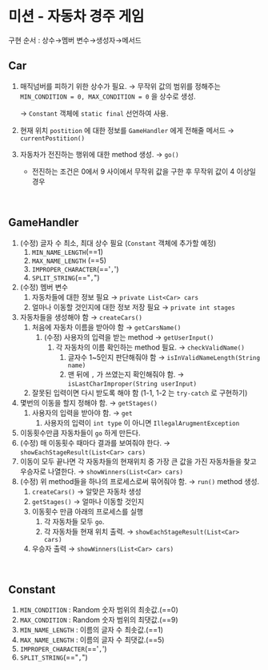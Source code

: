 # 미션 - 자동차 경주 게임

구현 순서 : 상수→멤버 변수→생성자→메서드

## Car

1. 매직넘버를 피하기 위한 상수가 필요. → 무작위 값의 범위를 정해주는 `MIN_CONDITION = 0, MAX_CONDITION = 0` 을 상수로 생성.

   → `Constant` 객체에 `static final` 선언하여 사용.

2. 현재 위치 `postition` 에 대한 정보를 `GameHandler` 에게 전해줄 메서드 → `currentPostition()`

3. 자동차가 전진하는 행위에 대한 method 생성. → `go()` 

   - 전진하는 조건은 0에서 9 사이에서 무작위 값을 구한 후 무작위 값이 4 이상일 경우

<br>

## GameHandler

1. (수정) 글자 수 최소, 최대 상수 필요  (`Constant` 객체에 추가할 예정)
   1.  `MIN_NAME_LENGTH`(==1)
   2.  `MAX_NAME_LENGTH` (==5)
   3. `IMPROPER_CHARACTER`(=='`,`')
   4. `SPLIT_STRING`(=="`,`")
2. (수정) 멤버 변수
   1. 자동차들에 대한 정보 필요 → `private List<Car> cars`
   2. 얼마나 이동할 것인지에 대한 정보 저장 필요 → `private int stages`
3. 자동차들을 생성해야 함 → `createCars()`
   1. 처음에 자동차 이름을 받아야 함 → `getCarsName()` 
      1. (수정) 사용자의 입력을 받는 method → `getUserInput()`
         1. 각 자동차의 이름 확인하는 method 필요. → `checkValidName()`
            1. 글자수 1~5인지 판단해줘야 함 → `isInValidNameLength(String name)`
            2. 맨 뒤에 `,` 가 쓰였는지 확인해줘야 함. → `isLastCharImproper(String userInput)`
   2. 잘못된 입력이면 다시 받도록 해야 함 (1-1, 1-2 는 `try-catch` 로 구현하기)
4. 몇번의 이동을 할지 정해야 함. → `getStages()`
   1. 사용자의 입력을 받아야 함. → `get`
      1. 사용자의 입력이 `int type` 이 아니면 `IllegalArugmentException`
5. 이동횟수만큼 자동차들이 `go` 하게 만든다.
6. (수정) 매 이동횟수 때마다 결과를 보여줘야 한다. → `showEachStageResult(List<Car> cars)`
7. 이동이 모두 끝나면 각 자동차들의 현재위치 중 가장 큰 값을 가진 자동차들을 찾고 우승자로 나열한다. → `showWinners(List<Car> cars)`
8. (수정) 위 method들을 하나의 프로세스로써 묶어줘야 함. → `run()` method 생성.
   1. `createCars()` → 알맞은 자동차 생성
   2. `getStages()` → 얼마나 이동할 것인지
   3. 이동횟수 만큼 아래의 프로세스를 실행
      1. 각 자동차들 모두 `go`.
      2. 각 자동차들 현재 위치 출력. → `showEachStageResult(List<Car> cars)`
   4. 우승자 출력 →  `showWinners(List<Car> cars)`

<br>

## Constant

1. `MIN_CONDITION` : Random 숫자 범위의 최솟값.(==0)
2. `MAX_CONDITION` : Random 숫자 범위의 최댓값.(==9)
3. `MIN_NAME_LENGTH` : 이름의 글자 수 최솟값.(==1)
4. `MAX_NAME_LENGTH` : 이름의 글자 수 최댓값.(==5)
5. `IMPROPER_CHARACTER`(=='`,`')
6. `SPLIT_STRING`(=="`,`")

<br>

